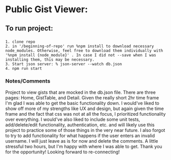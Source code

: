 # Public Gist Viewer:

## To run project: 

###

    1. clone repo
    2. in '/beginning-of-repo' run %npm install to download necessary node_modules. Otherwise, feel free to download them individually with '%npm install {node_module}' . In case I did not --save when I was installing them, this may be necessary.
    3. Start json server: % json-server --watch db.json
    4. npm run start 

### Notes/Comments

Project to view gists that are mocked in the db.json file. There are three pages: Home, GistTable, and Detail. Given the really short 2hr time frame I'm glad I was able to get the basic functionality down. I would've liked to show off more of my strengths like UX and design, but again given the time frame and the fact that css was not at all the focus, I prioritized functionality over everything. I would've also liked to include some unit tests, add/delete/edit functionality, authentication, etc. and will likely use this project to practice some of those things in the very near future. I also forgot to try to add functionality for what happens if the user enters an invalid username. I will just leave as is for now and delete the comments. A little stressful two hours, but I'm happy with where I was able to get. Thank you for the opportunity! Looking forward to re-connecting! 